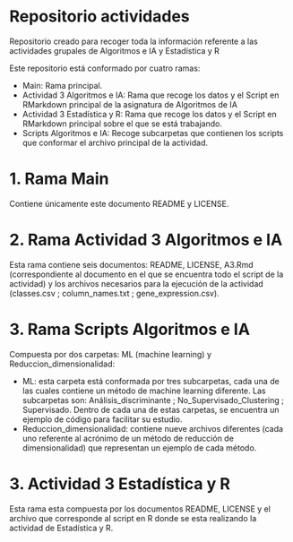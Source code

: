 # Repositorio actividades 
Repositorio creado para recoger toda la información referente a las actividades grupales de Algoritmos e IA y Estadística y R

Este repositorio está conformado por cuatro ramas: 
- Main: Rama principal.
- Actividad 3 Algoritmos e IA: Rama que recoge los datos y el Script en RMarkdown principal de la asignatura de Algoritmos de IA
- Actividad 3 Estadística y R: Rama que recoge los datos y el Script en RMarkdown principal sobre el que se está trabajando. 
- Scripts Algoritmos e IA: Recoge subcarpetas que contienen los scripts que conformar el archivo principal de la actividad. 

# 1. Rama Main
Contiene únicamente este documento README y LICENSE. 

# 2. Rama Actividad 3 Algoritmos e IA
Esta rama contiene seis documentos: README, LICENSE, A3.Rmd (correspondiente al documento en el que se encuentra todo el script de la actividad) y los archivos necesarios para la ejecución de la actividad (classes.csv ; column_names.txt ; gene_expression.csv).

# 3. Rama Scripts Algoritmos e IA
Compuesta por dos carpetas: ML (machine learning) y Reduccion_dimensionalidad:
- ML: esta carpeta está conformada por tres subcarpetas, cada una de las cuales contiene un método de machine learning diferente. Las subcarpetas son: Análisis_discriminante ; No_Supervisado_Clustering ; Supervisado. Dentro de cada una de estas carpetas, se encuentra un ejemplo de código para facilitar su estudio.
- Reduccion_dimensionalidad: contiene nueve archivos diferentes (cada uno referente al acrónimo de un método de reducción de dimensionalidad) que representan un ejemplo de cada método.

# 3. Actividad 3 Estadística y R
Esta rama esta compuesta por los documentos README, LICENSE y el archivo que corresponde al script en R donde se esta realizando la actividad de Estadística y R. 
